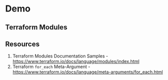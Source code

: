 # Demo
## Terraform Modules

## Resources
1. Terraform Modules Documentation Samples - https://www.terraform.io/docs/language/modules/index.html
2. Terraform `for_each` Meta-Argument - https://www.terraform.io/docs/language/meta-arguments/for_each.html
